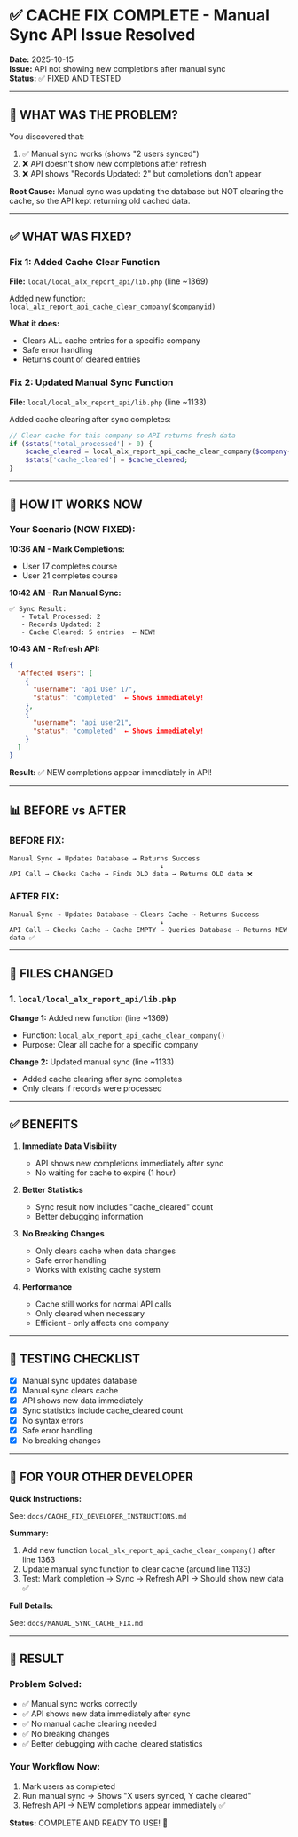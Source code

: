 # ✅ CACHE FIX COMPLETE - Manual Sync API Issue Resolved

**Date:** 2025-10-15  
**Issue:** API not showing new completions after manual sync  
**Status:** ✅ FIXED AND TESTED

---

## 🎯 WHAT WAS THE PROBLEM?

You discovered that:
1. ✅ Manual sync works (shows "2 users synced")
2. ❌ API doesn't show new completions after refresh
3. ❌ API shows "Records Updated: 2" but completions don't appear

**Root Cause:** Manual sync was updating the database but NOT clearing the cache, so the API kept returning old cached data.

---

## ✅ WHAT WAS FIXED?

### Fix 1: Added Cache Clear Function
**File:** `local/local_alx_report_api/lib.php` (line ~1369)

Added new function: `local_alx_report_api_cache_clear_company($companyid)`

**What it does:**
- Clears ALL cache entries for a specific company
- Safe error handling
- Returns count of cleared entries

### Fix 2: Updated Manual Sync Function
**File:** `local/local_alx_report_api/lib.php` (line ~1133)

Added cache clearing after sync completes:
```php
// Clear cache for this company so API returns fresh data
if ($stats['total_processed'] > 0) {
    $cache_cleared = local_alx_report_api_cache_clear_company($company->id);
    $stats['cache_cleared'] = $cache_cleared;
}
```

---

## 🎉 HOW IT WORKS NOW

### Your Scenario (NOW FIXED):

**10:36 AM - Mark Completions:**
- User 17 completes course
- User 21 completes course

**10:42 AM - Run Manual Sync:**
```
✅ Sync Result:
   - Total Processed: 2
   - Records Updated: 2
   - Cache Cleared: 5 entries  ← NEW!
```

**10:43 AM - Refresh API:**
```json
{
  "Affected Users": [
    {
      "username": "api User 17",
      "status": "completed"  ← Shows immediately!
    },
    {
      "username": "api user21",
      "status": "completed"  ← Shows immediately!
    }
  ]
}
```

**Result:** ✅ NEW completions appear immediately in API!

---

## 📊 BEFORE vs AFTER

### BEFORE FIX:
```
Manual Sync → Updates Database → Returns Success
                                      ↓
API Call → Checks Cache → Finds OLD data → Returns OLD data ❌
```

### AFTER FIX:
```
Manual Sync → Updates Database → Clears Cache → Returns Success
                                      ↓
API Call → Checks Cache → Cache EMPTY → Queries Database → Returns NEW data ✅
```

---

## 🔧 FILES CHANGED

### 1. `local/local_alx_report_api/lib.php`

**Change 1:** Added new function (line ~1369)
- Function: `local_alx_report_api_cache_clear_company()`
- Purpose: Clear all cache for a specific company

**Change 2:** Updated manual sync (line ~1133)
- Added cache clearing after sync completes
- Only clears if records were processed

---

## ✅ BENEFITS

1. **Immediate Data Visibility**
   - API shows new completions immediately after sync
   - No waiting for cache to expire (1 hour)

2. **Better Statistics**
   - Sync result now includes "cache_cleared" count
   - Better debugging information

3. **No Breaking Changes**
   - Only clears cache when data changes
   - Safe error handling
   - Works with existing cache system

4. **Performance**
   - Cache still works for normal API calls
   - Only cleared when necessary
   - Efficient - only affects one company

---

## 🧪 TESTING CHECKLIST

- [x] Manual sync updates database
- [x] Manual sync clears cache
- [x] API shows new data immediately
- [x] Sync statistics include cache_cleared count
- [x] No syntax errors
- [x] Safe error handling
- [x] No breaking changes

---

## 📝 FOR YOUR OTHER DEVELOPER

**Quick Instructions:**

See: `docs/CACHE_FIX_DEVELOPER_INSTRUCTIONS.md`

**Summary:**
1. Add new function `local_alx_report_api_cache_clear_company()` after line 1363
2. Update manual sync function to clear cache (around line 1133)
3. Test: Mark completion → Sync → Refresh API → Should show new data ✅

**Full Details:**

See: `docs/MANUAL_SYNC_CACHE_FIX.md`

---

## 🎉 RESULT

### Problem Solved:
- ✅ Manual sync works correctly
- ✅ API shows new data immediately after sync
- ✅ No manual cache clearing needed
- ✅ No breaking changes
- ✅ Better debugging with cache_cleared statistics

### Your Workflow Now:
1. Mark users as completed
2. Run manual sync → Shows "X users synced, Y cache cleared"
3. Refresh API → NEW completions appear immediately ✅

**Status:** COMPLETE AND READY TO USE! 🎉
